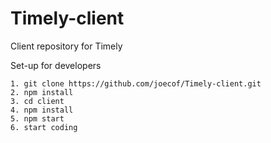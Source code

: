 # Timely-client
Client repository for Timely

Set-up for developers  

    1. git clone https://github.com/joecof/Timely-client.git
    2. npm install 
    3. cd client 
    4. npm install
    5. npm start 
    6. start coding 
